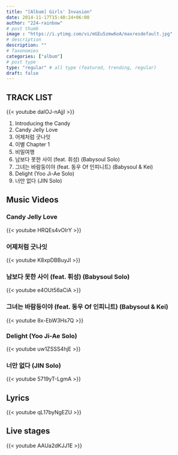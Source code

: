 ```yaml
---
title: "[Album] Girls' Invasion"
date: 2014-11-17T15:40:24+06:00
author: "224-rainbow"
# post thumb
image : "https://i.ytimg.com/vi/mGEu5zmw6oA/maxresdefault.jpg"
# description
description: ""
# Taxonomies
categories: ["album"]
# post type
type: "regular" # all type (featured, trending, regular)
draft: false
---
```


## TRACK LIST
{{< youtube daIOJ-nAjjI >}}

1. Introducing the Candy
2. Candy Jelly Love
3. 어제처럼 굿나잇
4. 이별 Chapter 1
5. 비밀여행
6. 남보다 못한 사이 (feat. 휘성) (Babysoul Solo)
7. 그녀는 바람둥이야 (feat. 동우 Of 인피니트) (Babysoul & Kei)
8. Delight (Yoo Ji-Ae Solo)
9. 너만 없다 (JIN Solo)

## Music Videos
### Candy Jelly Love
{{< youtube HRQEs4vOIrY >}}

### 어제처럼 굿나잇
{{< youtube K8xpDBBuyJI >}}

### 남보다 못한 사이 (feat. 휘성) (Babysoul Solo)
{{< youtube e4OUt56aCiA >}}

### 그녀는 바람둥이야 (feat. 동우 Of 인피니트) (Babysoul & Kei)
{{< youtube 8x-EbW3Hs7Q >}}

### Delight (Yoo Ji-Ae Solo)
{{< youtube uw1ZSSS4hjE >}}

### 너만 없다 (JIN Solo)
{{< youtube 5719yT-LgmA >}}

## Lyrics
{{< youtube qL17byNgEZU >}}

## Live stages
{{< youtube AAUa2dKJJ1E >}}

